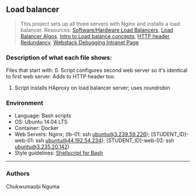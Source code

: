 ## Load balancer
> This project sets up all three servers with Nginx and installs a load balancer.
> Resources: [Software/Hardware Load Balancers](https://www.thegeekstuff.com/2016/01/load-balancer-intro/),
> [Load Balancer Algos](https://devcentral.f5.com/articles/intro-to-load-balancing-for-developers-ndash-the-algorithms),
> [Intro to Load balance concepts](https://www.digitalocean.com/community/tutorials/an-introduction-to-haproxy-and-load-balancing-concepts),
> [HTTP header](https://www.techopedia.com/definition/27178/http-header),
> [Redundancy](https://en.wikipedia.org/wiki/Redundancy_%28engineering%29),
> [Webstack Debugging Intranet Page](https://intranet.hbtn.io/concepts/68)

### Description of what each file shows:
Files that start with:
0. Script configures second web server so it's identical to first web server. Adds to HTTP header too.
1. Script installs HAproxy on load balancer server; uses roundrobin

### Environment
* Language: Bash scripts
* OS: Ubuntu 14.04 LTS
* Container: Docker
* Web Servers: Nginx; (lb-01: ssh ubuntu@3.239.59.226); [STUDENT_ID]-web-01: ssh ubuntu@44.192.54.234); [STUDENT_ID]-web-02: ssh ubuntu@3.235.20.142)
* Style guidelines: [Shellscript for Bash](https://github.com/koalaman/shellcheck)
---
### Authors
Chukwumaobi Nguma
